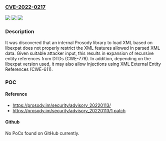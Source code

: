 ### [CVE-2022-0217](https://cve.mitre.org/cgi-bin/cvename.cgi?name=CVE-2022-0217)
![](https://img.shields.io/static/v1?label=Product&message=prosody&color=blue)
![](https://img.shields.io/static/v1?label=Version&message=Fixed%20in%20prosody%200.11.12%2C%20Affects%20all%20versions%20with%20support%20for%20WebSockets.%20&color=brightgreen)
![](https://img.shields.io/static/v1?label=Vulnerability&message=CWE-776%20-%20Improper%20Restriction%20of%20Recursive%20Entity%20References%20in%20DTDs%20('XML%20Entity%20Expansion')%2C%20CWE-20%20-%20Improper%20Input%20Validation.&color=brightgreen)

### Description

It was discovered that an internal Prosody library to load XML based on libexpat does not properly restrict the XML features allowed in parsed XML data. Given suitable attacker input, this results in expansion of recursive entity references from DTDs (CWE-776). In addition, depending on the libexpat version used, it may also allow injections using XML External Entity References (CWE-611).

### POC

#### Reference
- https://prosody.im/security/advisory_20220113/
- https://prosody.im/security/advisory_20220113/1.patch

#### Github
No PoCs found on GitHub currently.

